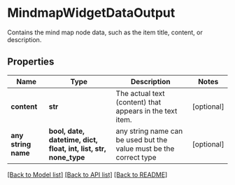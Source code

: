 # MindmapWidgetDataOutput

Contains the mind map node data, such as the item title, content, or description.

## Properties
Name | Type | Description | Notes
------------ | ------------- | ------------- | -------------
**content** | **str** | The actual text (content) that appears in the text item. | [optional] 
**any string name** | **bool, date, datetime, dict, float, int, list, str, none_type** | any string name can be used but the value must be the correct type | [optional]

[[Back to Model list]](../README.md#documentation-for-models) [[Back to API list]](../README.md#documentation-for-api-endpoints) [[Back to README]](../README.md)


